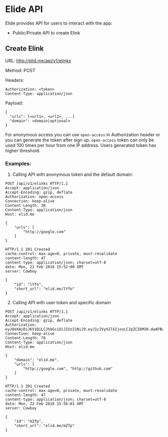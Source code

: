 # Elide API

Elide provides API for users to interact with the app:

* Public/Private API to create Elink

## Create Elink
URL: http://elid.me/api/v1/elinks

Method: POST

Headers:
```
Authorization: <token>
Content-Type: application/json
```

Payload:
```
{
  "urls": [<url1>, <url2>, ...]
  "domain": <domain|optional>
}
```

For anonymous access you can use `open-access` in Authorization header
or you can generate the token after sign up. `open-access` token can only
be used 100 times per hour from one IP address. Users generated token has higher threshold.

### Examples:
1. Calling API with anonymous token and the default domain:

```
POST /api/v1/elinks HTTP/1.1
Accept: application/json
Accept-Encoding: gzip, deflate
Authorization: open-access
Connection: keep-alive
Content-Length: 38
Content-Type: application/json
Host: elid.me

{
    "urls": [
        "http://google.com"
    ]
}

HTTP/1.1 201 Created
cache-control: max-age=0, private, must-revalidate
content-length: 47
content-type: application/json; charset=utf-8
date: Mon, 22 Feb 2016 15:52:00 GMT
server: Cowboy

{
    "id": "lYfo",
    "short_url": "elid.me/lYfo"
}
```

2. Calling API with user token and specific domain

```
POST /api/v1/elinks HTTP/1.1
Accept: application/json
Accept-Encoding: gzip, deflate
Authorization: eyJ0eXAiOiJKV1QiLCJhbGciOiJIUzI1NiJ9.eyJ1c2VyX2lkIjoxLCJpZCI6M30.dwAFBwAGzWFlNvBI3qXZ0Jlpb4muYThk4QAiAoVItN0
Connection: keep-alive
Content-Length: 70
Content-Type: application/json
Host: elid.me

{
    "domain": "elid.me",
    "urls": [
        "http://google.com", "http://github.com"
    ]
}

HTTP/1.1 201 Created
cache-control: max-age=0, private, must-revalidate
content-length: 47
content-type: application/json; charset=utf-8
date: Mon, 22 Feb 2016 15:56:01 GMT
server: Cowboy

{
    "id": "mZfp",
    "short_url": "elid.me/mZfp"
}
```
